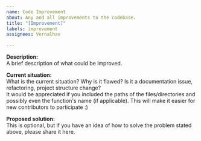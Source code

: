 ```yaml
---
name: Code Improvement
about: Any and all improvements to the codebase.
title: "[Improvement]"
labels: improvement
assignees: Vernalhav

---
```


**Description:**  
A brief description of what could be improved.  
  
**Current situation:**  
What is the current situation? Why is it flawed? Is it a documentation issue, refactoring, project structure change?  
It would be appreciated if you included the paths of the files/directories and possibly even the function's name (if applicable). This will make it easier for new contributors to participate :)  
  
**Proposed solution:**  
This is optional, but if you have an idea of how to solve the problem stated above, please share it here.
